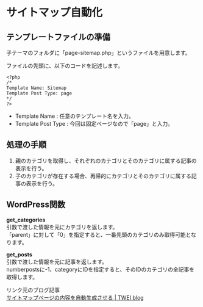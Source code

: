 # サイトマップ自動化

## テンプレートファイルの準備

子テーマのフォルダに「page-sitemap.php」というファイルを用意します。

ファイルの先頭に、以下のコードを記述します。
~~~
<?php
/*
Template Name: Sitemap
Template Post Type: page
*/
?>
~~~

- Template Name : 任意のテンプレート名を入力。
- Template Post Type : 今回は固定ページなので「page」と入力。

## 処理の手順

1. 親のカテゴリを取得し、それぞれのカテゴリとそのカテゴリに属する記事の表示を行う。
1. 子のカテゴリが存在する場合、再帰的にカテゴリとそのカテゴリに属する記事の表示を行う。

## WordPress関数

**get_categories**  
引数で渡した情報を元にカテゴリを返します。  
「parent」に対して「0」を指定すると、一番先頭のカテゴリのみ取得可能となります。

**get_posts**  
引数で渡した情報を元に記事を返します。  
numberpostsに-1、categoryにIDを指定すると、そのIDのカテゴリの全記事を取得します。

リンク元のブログ記事  
[サイトマップページの内容を自動生成させる | TWEI blog](https://twei-blog.com/%E3%83%96%E3%83%AD%E3%82%B0/wordpress/%E3%82%B5%E3%82%A4%E3%83%88%E3%83%9E%E3%83%83%E3%83%97%E3%83%9A%E3%83%BC%E3%82%B8%E3%81%AE%E5%86%85%E5%AE%B9%E3%82%92%E8%87%AA%E5%8B%95%E7%94%9F%E6%88%90%E3%81%95%E3%81%9B%E3%82%8B/)
